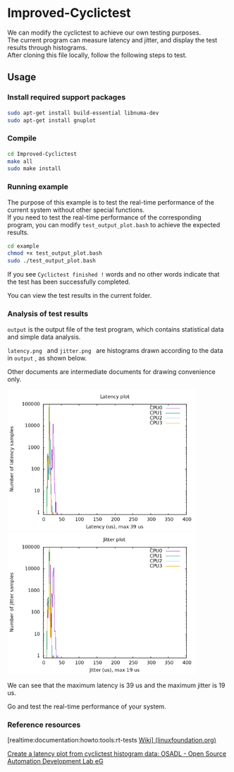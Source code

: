 # Improved-Cyclictest
We can modify the cyclictest to achieve our own testing purposes.  
The current program can measure latency and jitter, and display the test results through histograms.  
After cloning this file locally, follow the following steps to test.

## Usage

### Install required support packages

``` bash
sudo apt-get install build-essential libnuma-dev 
sudo apt-get install gnuplot
```

### Compile

``` bash
cd Improved-Cyclictest
make all
sudo make install
```

### Running example

The purpose of this example is to test the real-time performance of the current system without other special functions.  
If you need to test the real-time performance of the corresponding program, you can modify `test_output_plot.bash` to achieve the expected results.  

``` bash
cd example
chmod +x test_output_plot.bash
sudo ./test_output_plot.bash
```

If you see `Cyclictest finished !` words and no other words indicate that the test has been successfully completed.   

You can view the test results in the current folder.  

### Analysis of test results

`output` is the output file of the test program, which contains statistical data and simple data analysis.  

`latency.png ` and `jitter.png `  are histograms drawn according to the data in `output` , as shown below.  

Other documents are intermediate documents for drawing convenience only.  

<img src="assets/image-20220821161632659.png" alt="image-image-20220821161632659" style="zoom:67%;" />

<img src="assets/image-20220821161652608.png" alt="image-20220821161652608" style="zoom:67%;" />

We can see that the maximum latency is 39 us and the maximum jitter is 19 us.  

Go and test the real-time performance of your system.

### Reference resources

[realtime:documentation:howto:tools:rt-tests [Wiki\] (linuxfoundation.org)](https://wiki.linuxfoundation.org/realtime/documentation/howto/tools/rt-tests)

[Create a latency plot from cyclictest histogram data: OSADL - Open Source Automation Development Lab eG](https://www.osadl.org/Create-a-latency-plot-from-cyclictest-hi.bash-script-for-latency-plot.0.html)
